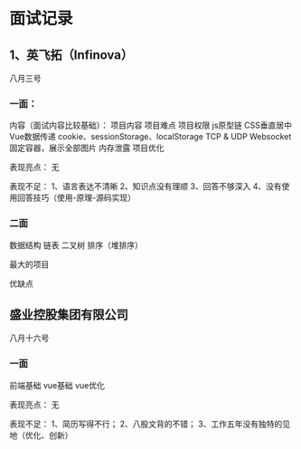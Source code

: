 # 面试记录


## 1、英飞拓（Infinova）
八月三号

### 一面：
内容（面试内容比较基础）：
项目内容
项目难点
项目权限
js原型链 
CSS垂直居中
Vue数据传递
cookie、sessionStorage、localStorage
TCP & UDP
Websocket
固定容器，展示全部图片
内存泄露
项目优化


表现亮点：
无



表现不足：
1、语言表达不清晰
2、知识点没有理顺
3、回答不够深入
4、没有使用回答技巧（使用-原理-源码实现）


###  二面

数据结构 链表  二叉树  排序（堆排序）

最大的项目

优缺点




## 盛业控股集团有限公司

八月十六号

### 一面

前端基础
vue基础
vue优化


表现亮点：
无



表现不足：
1、简历写得不行；
2、八股文背的不错；
3、工作五年没有独特的见地（优化、创新）
